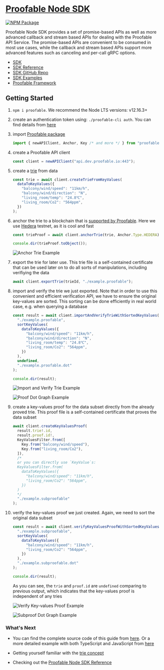 # [Proofable Node SDK](https://github.com/SouthbankSoftware/proofable/tree/master/node_sdk)

[![NPM Package](https://img.shields.io/npm/v/proofable?style=flat-square)](https://www.npmjs.com/package/proofable)

Proofable Node SDK provides a set of promise-based APIs as well as more advanced callback and stream based APIs for dealing with the Proofable API Service. The promise-based APIs are convenient to be consumed in most use cases, while the callback and stream based APIs support more advanced features such as canceling and per-call gRPC options.

- [SDK](https://docs.proofable.io/node_sdk/)
- [SDK Reference](https://docs.proofable.io/node_sdk/docs/reference)
- [SDK GitHub Repo](https://github.com/SouthbankSoftware/proofable/tree/master/node_sdk)
- [SDK Examples](https://github.com/SouthbankSoftware/proofable/tree/master/node_sdk/src/examples)
- [Proofable Framework](https://docs.proofable.io/)

## Getting Started

1. `npm i proofable`. We recommend the Node LTS versions: v12.16.3+

2. create an authentication token using: `./proofable-cli auth`. You can find details from [here](https://docs.proofable.io/node_sdk/docs/example.html#step-1-authenticate-with-provendb)

3. import [Proofable package](https://www.npmjs.com/package/proofable)

   ```typescript
   import { newAPIClient, Anchor, Key /* and more */ } from "proofable";
   ```

4. create a Proofable API client

   ```typescript
   const client = newAPIClient("api.dev.proofable.io:443");
   ```

5. create a [trie](https://docs.proofable.io/docs/trie.html) from data

   ```typescript
   const trie = await client.createTrieFromKeyValues(
     dataToKeyValues({
       "balcony/wind/speed": "11km/h",
       "balcony/wind/direction": "N",
       "living_room/temp": "24.8℃",
       "living_room/Co2": "564ppm",
     })
   );
   ```

6. anchor the trie to a blockchain that is [supported by Proofable](https://docs.proofable.io/docs/anchor.html#anchor.Anchor.Type). Here we use [Hedera](https://www.hedera.com/) testnet, as it is cool and fast

   ```typescript
   const trieProof = await client.anchorTrie(trie, Anchor.Type.HEDERA);

   console.dir(trieProof.toObject());
   ```

   ![Anchor Trie Example](https://docs.proofable.io/node_sdk/docs/images/example_basic_anchor_trie.png)

7. export the trie for later use. This trie file is a self-contained certificate that can be used later on to do all sorts of manipulations, including verifiying the data

   ```typescript
   await client.exportTrie(trieId, "./example.proofable");
   ```

8. import and verify the trie we just exported. Note that in order to use this convenient and efficient verification API, we have to ensure the original key-values are sorted. This sorting can be done efficiently in real world case, e.g. when querying a database

   ```typescript
   const result = await client.importAndVerifyTrieWithSortedKeyValues(
     "./example.proofable",
     sortKeyValues(
       dataToKeyValues({
         "balcony/wind/speed": "11km/h",
         "balcony/wind/direction": "N",
         "living_room/temp": "24.8℃",
         "living_room/Co2": "564ppm",
       })
     ),
     undefined,
     "./example.proofable.dot"
   );

   console.dir(result);
   ```

   ![Import and Verify Trie Example](https://docs.proofable.io/node_sdk/docs/images/example_basic_import_and_verify_trie.png)

   ![Proof Dot Graph Example](https://docs.proofable.io/node_sdk/docs/images/example_basic_proof_dot.svg)

9. create a key-values proof for the data subset directly from the already proved trie. This proof file is a self-contained certificate that proves the data subset

   ```typescript
   await client.createKeyValuesProof(
     result.trie!.id,
     result.proof.id!,
     KeyValuesFilter.from([
       Key.from("balcony/wind/speed"),
       Key.from("living_room/Co2"),
     ]),
     /*
     or you can directly use `KeyValue`s:
     KeyValuesFilter.from(
       dataToKeyValues({
         "balcony/wind/speed": "11km/h",
         "living_room/Co2": "564ppm",
       })
     )
     */
     "./example.subproofable"
   );
   ```

10. verify the key-values proof we just created. Again, we need to sort the original data subset

    ```typescript
    const result = await client.verifyKeyValuesProofWithSortedKeyValues(
      "./example.subproofable",
      sortKeyValues(
        dataToKeyValues({
          "balcony/wind/speed": "11km/h",
          "living_room/Co2": "564ppm",
        })
      ),
      "./example.subproofable.dot"
    );

    console.dir(result);
    ```

    As you can see, the `trie` and `proof.id` are `undefined` comparing to previous output, which indicates that the key-values proof is independent of any tries

    ![Verify Key-values Proof Example](https://docs.proofable.io/node_sdk/docs/images/example_basic_verify_key_values_proof.png)

    ![Subproof Dot Graph Example](https://docs.proofable.io/node_sdk/docs/images/example_basic_subproof_dot.svg)

### What's Next

- You can find the complete source code of this guide from [here](https://github.com/SouthbankSoftware/proofable/blob/master/node_sdk/src/examples/typescript_basic.ts). Or a more detailed example with both TypeScript and JavaScript from [here](https://docs.proofable.io/node_sdk/docs/example.html)

- Getting yourself familiar with the [trie concept](https://docs.proofable.io/docs/trie.html)

- Checking out the [Proofable Node SDK Reference](https://docs.proofable.io/node_sdk/docs/reference)
